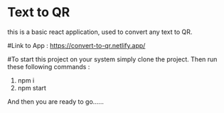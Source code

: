 # Text to QR

this is a basic react application, used to convert any text to QR.


#Link to App : https://convert-to-qr.netlify.app/

#To start this project on your system simply clone the project. Then run these following commands : 
1. npm i
2. npm start

And then you are ready to go......
